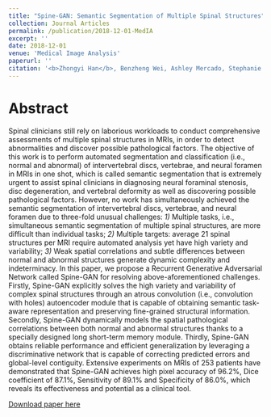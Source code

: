 ```yaml
---
title: "Spine-GAN: Semantic Segmentation of Multiple Spinal Structures"
collection: Journal Articles
permalink: /publication/2018-12-01-MedIA
excerpt: ''
date: 2018-12-01
venue: 'Medical Image Analysis'
paperurl: ''
citation: '<b>Zhongyi Han</b>, Benzheng Wei, Ashley Mercado, Stephanie Leung, Shuo Li, &quot; Spine-GAN: Semantic Segmentation of Multiple Spinal Structures&quot;. <i>Medical Image Analysis</i>, 2018, 50, pp.23-35.'
---
```

Abstract
===
Spinal clinicians still rely on laborious workloads to conduct comprehensive assessments of multiple spinal structures in MRIs, in order to detect abnormalities and discover possible pathological factors. The objective of this work is to perform automated segmentation and classification (i.e., normal and abnormal) of intervertebral discs, vertebrae, and neural foramen in MRIs in one shot, which is called semantic segmentation that is extremely urgent to assist spinal clinicians in diagnosing neural foraminal stenosis, disc degeneration, and vertebral deformity as well as discovering possible pathological factors. However, no work has simultaneously achieved the semantic segmentation of intervertebral discs, vertebrae, and neural foramen due to three-fold unusual challenges: *1)* Multiple tasks, i.e., simultaneous semantic segmentation of multiple spinal structures, are more difficult than individual tasks; *2)* Multiple targets: average 21 spinal structures per MRI require automated analysis yet have high variety and variability; *3)* Weak spatial correlations and subtle differences between normal and abnormal structures generate dynamic complexity and indeterminacy. In this paper, we propose a Recurrent Generative Adversarial Network called Spine-GAN for resolving above-aforementioned challenges. Firstly, Spine-GAN explicitly solves the high variety and variability of complex spinal structures through an atrous convolution (i.e., convolution with holes) autoencoder module that is capable of obtaining semantic task-aware representation and preserving fine-grained structural information. Secondly, Spine-GAN dynamically models the spatial pathological correlations between both normal and abnormal structures thanks to a specially designed long short-term memory module. Thirdly, Spine-GAN obtains reliable performance and efficient generalization by leveraging a discriminative network that is capable of correcting predicted errors and global-level contiguity. Extensive experiments on MRIs of 253 patients have demonstrated that Spine-GAN achieves high pixel accuracy of 96.2%, Dice coefficient of 87.1%, Sensitivity of 89.1% and Specificity of 86.0%, which reveals its effectiveness and potential as a clinical tool.

[Download paper here](https://www.sciencedirect.com/science/article/abs/pii/S136184151830642X)